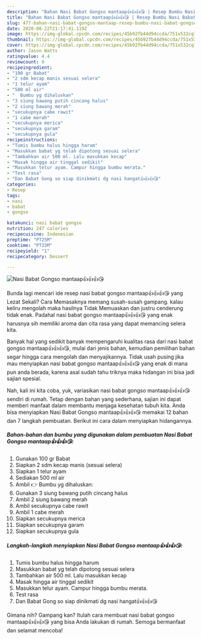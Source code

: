 ```yaml
---
description: "Bahan Nasi Babat Gongso mantaap👍👍👍😘 | Resep Bumbu Nasi Babat Gongso mantaap👍👍👍😘 Yang Enak dan Simpel"
title: "Bahan Nasi Babat Gongso mantaap👍👍👍😘 | Resep Bumbu Nasi Babat Gongso mantaap👍👍👍😘 Yang Enak dan Simpel"
slug: 477-bahan-nasi-babat-gongso-mantaap-resep-bumbu-nasi-babat-gongso-mantaap-yang-enak-dan-simpel
date: 2020-08-22T21:17:41.119Z
image: https://img-global.cpcdn.com/recipes/45b92fb44d94ccda/751x532cq70/nasi-babat-gongso-mantaap👍👍👍😘-foto-resep-utama.jpg
thumbnail: https://img-global.cpcdn.com/recipes/45b92fb44d94ccda/751x532cq70/nasi-babat-gongso-mantaap👍👍👍😘-foto-resep-utama.jpg
cover: https://img-global.cpcdn.com/recipes/45b92fb44d94ccda/751x532cq70/nasi-babat-gongso-mantaap👍👍👍😘-foto-resep-utama.jpg
author: Jason Watts
ratingvalue: 4.4
reviewcount: 9
recipeingredient:
- "100 gr Babat"
- "2 sdm kecap manis sesuai selera"
- "1 telur ayam"
- "500 ml air"
- "  Bumbu yg dihaluskan"
- "3 siung bawang putih cincang halus"
- "2 siung bawang merah"
- "secukupnya cabe rawit"
- "1 cabe merah"
- "secukupnya merica"
- "secukupnya garam"
- "secukupnya gula"
recipeinstructions:
- "Tumis bumbu halus hingga harum"
- "Masukkan babat yg telah dipotong sesuai selera"
- "Tambahkan air 500 ml. Lalu masukkan kecap"
- "Masak hingga air tinggal sedikit"
- "Masukkan telur ayam. Campur hingga bumbu merata."
- "Test rasa"
- "Dan Babat Gong so siap dinikmati dg nasi hangat👍👍👍😘"
categories:
- Resep
tags:
- nasi
- babat
- gongso

katakunci: nasi babat gongso 
nutrition: 247 calories
recipecuisine: Indonesian
preptime: "PT25M"
cooktime: "PT33M"
recipeyield: "1"
recipecategory: Dessert

---
```



![Nasi Babat Gongso mantaap👍👍👍😘](https://img-global.cpcdn.com/recipes/45b92fb44d94ccda/751x532cq70/nasi-babat-gongso-mantaap👍👍👍😘-foto-resep-utama.jpg)

Bunda lagi mencari ide resep nasi babat gongso mantaap👍👍👍😘 yang Lezat Sekali? Cara Memasaknya memang susah-susah gampang. kalau keliru mengolah maka hasilnya Tidak Memuaskan dan justru cenderung tidak enak. Padahal nasi babat gongso mantaap👍👍👍😘 yang enak harusnya sih memiliki aroma dan cita rasa yang dapat memancing selera kita.



Banyak hal yang sedikit banyak mempengaruhi kualitas rasa dari nasi babat gongso mantaap👍👍👍😘, mulai dari jenis bahan, kemudian pemilihan bahan segar hingga cara mengolah dan menyajikannya. Tidak usah pusing jika mau menyiapkan nasi babat gongso mantaap👍👍👍😘 yang enak di mana pun anda berada, karena asal sudah tahu triknya maka hidangan ini bisa jadi sajian spesial.


Nah, kali ini kita coba, yuk, variasikan nasi babat gongso mantaap👍👍👍😘 sendiri di rumah. Tetap dengan bahan yang sederhana, sajian ini dapat memberi manfaat dalam membantu menjaga kesehatan tubuh kita. Anda bisa menyiapkan Nasi Babat Gongso mantaap👍👍👍😘 memakai 12 bahan dan 7 langkah pembuatan. Berikut ini cara dalam menyiapkan hidangannya.

<!--inarticleads1-->

##### Bahan-bahan dan bumbu yang digunakan dalam pembuatan Nasi Babat Gongso mantaap👍👍👍😘:

1. Gunakan 100 gr Babat
1. Siapkan 2 sdm kecap manis (sesuai selera)
1. Siapkan 1 telur ayam
1. Sediakan 500 ml air
1. Ambil  👉 Bumbu yg dihaluskan:
1. Gunakan 3 siung bawang putih cincang halus
1. Ambil 2 siung bawang merah
1. Ambil secukupnya cabe rawit
1. Ambil 1 cabe merah
1. Siapkan secukupnya merica
1. Siapkan secukupnya garam
1. Siapkan secukupnya gula




<!--inarticleads2-->

##### Langkah-langkah menyiapkan Nasi Babat Gongso mantaap👍👍👍😘:

1. Tumis bumbu halus hingga harum
1. Masukkan babat yg telah dipotong sesuai selera
1. Tambahkan air 500 ml. Lalu masukkan kecap
1. Masak hingga air tinggal sedikit
1. Masukkan telur ayam. Campur hingga bumbu merata.
1. Test rasa
1. Dan Babat Gong so siap dinikmati dg nasi hangat👍👍👍😘




Gimana nih? Gampang kan? Itulah cara membuat nasi babat gongso mantaap👍👍👍😘 yang bisa Anda lakukan di rumah. Semoga bermanfaat dan selamat mencoba!

